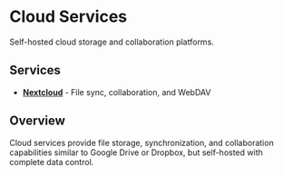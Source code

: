 # Cloud Services

Self-hosted cloud storage and collaboration platforms.

## Services

- **[Nextcloud](nextcloud.md)** - File sync, collaboration, and WebDAV

## Overview

Cloud services provide file storage, synchronization, and collaboration capabilities similar to Google Drive or Dropbox, but self-hosted with complete data control.
